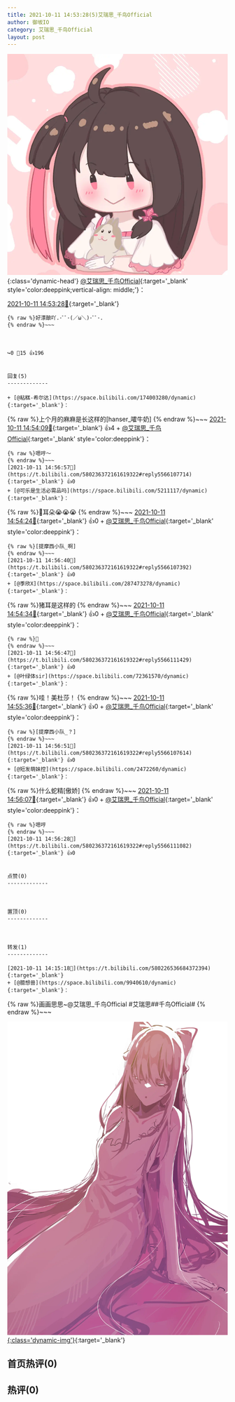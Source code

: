 ```yaml
---
title: 2021-10-11 14:53:28(5)艾瑞思_千鸟Official
author: 御坂IO
category: 艾瑞思_千鸟Official
layout: post
---
```


![img](/images/7e08840c56f251de28bdf766b647bd5fe9a5d50a.jpg){:class='dynamic-head'}
[@艾瑞思_千鸟Official](https://space.bilibili.com/1090010845/dynamic){:target='_blank' style='color:deeppink;vertical-align: middle;'}：

[2021-10-11 14:53:28🔗](https://t.bilibili.com/580236372161619322){:target='_blank'}

~~~
{% raw %}好漂酿吖.･ﾟﾟ･(／ω＼)･ﾟﾟ･.
{% endraw %}~~~



↪️0 💬15 👍196


回复(5)
-------------

+ [@粘糕-希尔达](https://space.bilibili.com/174003280/dynamic){:target='_blank'}：
~~~
{% raw %}上个月的麻麻是长这样的[hanser_嚯牛奶]
{% endraw %}~~~
[2021-10-11 14:54:09🔗](https://t.bilibili.com/580236372161619322#reply5566094441){:target='_blank'} 👍4
    + [@艾瑞思_千鸟Official](https://space.bilibili.com/1090010845/dynamic){:target='_blank' style='color:deeppink'}：
~~~
{% raw %}嗯哼～
{% endraw %}~~~
[2021-10-11 14:56:57🔗](https://t.bilibili.com/580236372161619322#reply5566107714){:target='_blank'} 👍0
+ [@可乐是生活必需品吗](https://space.bilibili.com/5211117/dynamic){:target='_blank'}：
~~~
{% raw %}🐽耳朵😭😭😭
{% endraw %}~~~
[2021-10-11 14:54:24🔗](https://t.bilibili.com/580236372161619322#reply5566098671){:target='_blank'} 👍0
    + [@艾瑞思_千鸟Official](https://space.bilibili.com/1090010845/dynamic){:target='_blank' style='color:deeppink'}：
~~~
{% raw %}[提摩西小队_啊]
{% endraw %}~~~
[2021-10-11 14:56:40🔗](https://t.bilibili.com/580236372161619322#reply5566107392){:target='_blank'} 👍0
+ [@季欣X](https://space.bilibili.com/287473278/dynamic){:target='_blank'}：
~~~
{% raw %}猪耳是这样的
{% endraw %}~~~
[2021-10-11 14:54:34🔗](https://t.bilibili.com/580236372161619322#reply5566098866){:target='_blank'} 👍0
    + [@艾瑞思_千鸟Official](https://space.bilibili.com/1090010845/dynamic){:target='_blank' style='color:deeppink'}：
~~~
{% raw %}🐽
{% endraw %}~~~
[2021-10-11 14:56:47🔗](https://t.bilibili.com/580236372161619322#reply5566111429){:target='_blank'} 👍0
+ [@叶绿体sir](https://space.bilibili.com/72361570/dynamic){:target='_blank'}：
~~~
{% raw %}哇！美杜莎！
{% endraw %}~~~
[2021-10-11 14:55:36🔗](https://t.bilibili.com/580236372161619322#reply5566104403){:target='_blank'} 👍0
    + [@艾瑞思_千鸟Official](https://space.bilibili.com/1090010845/dynamic){:target='_blank' style='color:deeppink'}：
~~~
{% raw %}[提摩西小队_？]
{% endraw %}~~~
[2021-10-11 14:56:51🔗](https://t.bilibili.com/580236372161619322#reply5566107614){:target='_blank'} 👍0
+ [@短发萌妹控](https://space.bilibili.com/2472260/dynamic){:target='_blank'}：
~~~
{% raw %}什么蛇精[傲娇]
{% endraw %}~~~
[2021-10-11 14:56:07🔗](https://t.bilibili.com/580236372161619322#reply5566115010){:target='_blank'} 👍0
    + [@艾瑞思_千鸟Official](https://space.bilibili.com/1090010845/dynamic){:target='_blank' style='color:deeppink'}：
~~~
{% raw %}嗯哼
{% endraw %}~~~
[2021-10-11 14:56:28🔗](https://t.bilibili.com/580236372161619322#reply5566111082){:target='_blank'} 👍0


点赞(0)
-------------



置顶(0)
-------------



转发(1)
-------------

[2021-10-11 14:15:18🔗](https://t.bilibili.com/580226536684372394){:target='_blank'}
+ [@臆想兽](https://space.bilibili.com/9940610/dynamic){:target='_blank'}：
~~~
{% raw %}画画思思~@艾瑞思_千鸟Official #艾瑞思##千鸟Official# 
{% endraw %}~~~


[![img](/images/16d0557e4ba27d641422e31d1e5caa790d06793e.png){:class='dynamic-img'}](/images/16d0557e4ba27d641422e31d1e5caa790d06793e.png){:target='_blank'}




首页热评(0)
-------------



热评(0)
-------------



